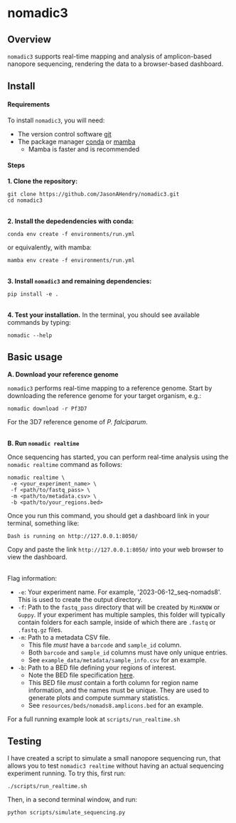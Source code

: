 # nomadic3
## Overview
`nomadic3` supports real-time mapping and analysis of amplicon-based nanopore sequencing, rendering the data to a browser-based dashboard.

## Install

#### Requirements

To install `nomadic3`, you will need:
- The version control software [git](https://github.com/git-guides/install-git)
- The package manager [conda](https://docs.conda.io/projects/conda/en/latest/user-guide/install/index.html) or [mamba](https://mamba.readthedocs.io/en/latest/installation.html) 
  - Mamba is faster and is recommended

#### Steps

**1.  Clone the repository:**
```
git clone https://github.com/JasonAHendry/nomadic3.git
cd nomadic3
```
\
**2.  Install the depedendencies with conda:**
```
conda env create -f environments/run.yml
```
or equivalently, with mamba:
```
mamba env create -f environments/run.yml
```
\
**3. Install `nomadic3` and remaining dependencies:**
```
pip install -e .
```
\
**4. Test your installation.**
In the terminal, you should see available commands by typing:
```
nomadic --help
```


## Basic usage

**A. Download your reference genome** 

`nomadic3` performs real-time mapping to a reference genome. Start by downloading the reference genome for your target organism, e.g.:
```
nomadic download -r Pf3D7
```
For the 3D7 reference genome of *P. falciparum*.

\
**B. Run `nomadic realtime`**

Once sequencing has started, you can perform real-time analysis using the `nomadic realtime` command as follows:

```
nomadic realtime \
 -e <your_experiment_name> \
 -f <path/to/fastq_pass> \
 -m <path/to/metadata.csv> \
 -b <path/to/your_regions.bed>
```

Once you run this command, you should get a dashboard link in your terminal, something like:

```
Dash is running on http://127.0.0.1:8050/
```

Copy and paste the link `http://127.0.0.1:8050/` into your web browser to view the dashboard. 

\
Flag information:
- `-e`: Your experiment name. For example, '2023-06-12_seq-nomads8'. This is used to create the output directory.
- `-f`: Path to the `fastq_pass` directory that will be created by `MinKNOW` or `Guppy`. If your experiment has multiple samples, this folder will typically contain folders for each sample, inside of which there are `.fastq` or `.fastq.gz` files.
- `-m`: Path to a metadata CSV file. 
  - This file *must* have a `barcode` and `sample_id` column.
  - Both `barcode` and `sample_id` columns must have only unique entries.
  - See `example_data/metadata/sample_info.csv` for an example.
- `-b`: Path to a BED file defining your regions of interest.
  - Note the BED file specification [here](https://en.wikipedia.org/wiki/BED_(file_format)).
  - This BED file *must* contain a forth column for region name information, and the names must be unique. They are used to generate plots and compute summary statistics.
  - See `resources/beds/nomads8.amplicons.bed` for an example.

For a full running example look at `scripts/run_realtime.sh`

## Testing
I have created a script to simulate a small nanopore sequencing run, that allows you to test `nomadic3 realtime` without having an actual sequencing experiment running. To try this, first run: 

```
./scripts/run_realtime.sh
```

Then, in a second terminal window, and run:
```
python scripts/simulate_sequencing.py
```





